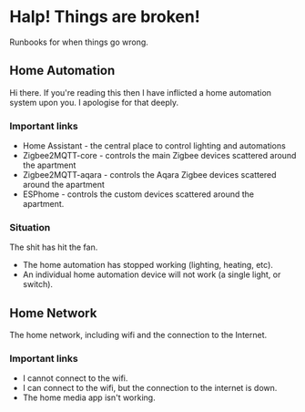 # Halp! Things are broken!

Runbooks for when things go wrong.

## Home Automation

Hi there. If you're reading this then I have inflicted a home automation system upon you. I apologise for that deeply.

### Important links

- Home Assistant - the central place to control lighting and automations
- Zigbee2MQTT-core - controls the main Zigbee devices scattered around the apartment
- Zigbee2MQTT-aqara - controls the Aqara Zigbee devices scattered around the apartment
- ESPhome - controls the custom devices scattered around the apartment.

### Situation

The shit has hit the fan.

- The home automation has stopped working (lighting, heating, etc).
- An individual home automation device will not work (a single light, or switch).

## Home Network

The home network, including wifi and the connection to the Internet.

### Important links

- I cannot connect to the wifi.
- I can connect to the wifi, but the connection to the internet is down.
- The home media app isn't working.
